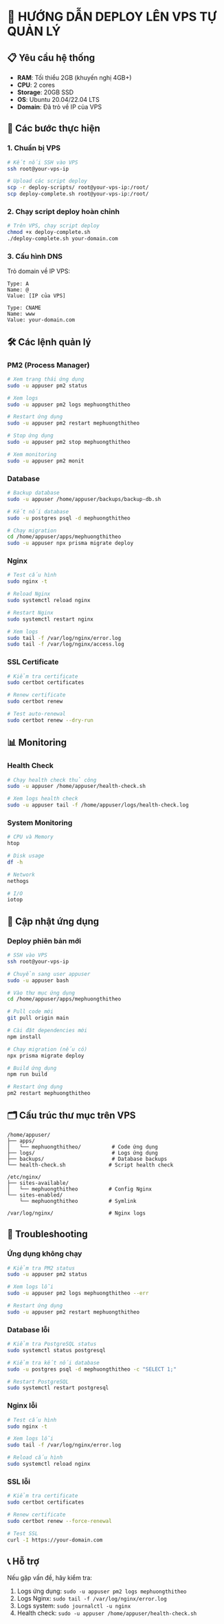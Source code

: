 # 🚀 HƯỚNG DẪN DEPLOY LÊN VPS TỰ QUẢN LÝ

## 📋 Yêu cầu hệ thống
- **RAM**: Tối thiểu 2GB (khuyến nghị 4GB+)
- **CPU**: 2 cores
- **Storage**: 20GB SSD
- **OS**: Ubuntu 20.04/22.04 LTS
- **Domain**: Đã trỏ về IP của VPS

## 🔧 Các bước thực hiện

### 1. Chuẩn bị VPS
```bash
# Kết nối SSH vào VPS
ssh root@your-vps-ip

# Upload các script deploy
scp -r deploy-scripts/ root@your-vps-ip:/root/
scp deploy-complete.sh root@your-vps-ip:/root/
```

### 2. Chạy script deploy hoàn chỉnh
```bash
# Trên VPS, chạy script deploy
chmod +x deploy-complete.sh
./deploy-complete.sh your-domain.com
```

### 3. Cấu hình DNS
Trỏ domain về IP VPS:
```
Type: A
Name: @
Value: [IP của VPS]

Type: CNAME
Name: www
Value: your-domain.com
```

## 🛠️ Các lệnh quản lý

### PM2 (Process Manager)
```bash
# Xem trạng thái ứng dụng
sudo -u appuser pm2 status

# Xem logs
sudo -u appuser pm2 logs mephuongthitheo

# Restart ứng dụng
sudo -u appuser pm2 restart mephuongthitheo

# Stop ứng dụng
sudo -u appuser pm2 stop mephuongthitheo

# Xem monitoring
sudo -u appuser pm2 monit
```

### Database
```bash
# Backup database
sudo -u appuser /home/appuser/backups/backup-db.sh

# Kết nối database
sudo -u postgres psql -d mephuongthitheo

# Chạy migration
cd /home/appuser/apps/mephuongthitheo
sudo -u appuser npx prisma migrate deploy
```

### Nginx
```bash
# Test cấu hình
sudo nginx -t

# Reload Nginx
sudo systemctl reload nginx

# Restart Nginx
sudo systemctl restart nginx

# Xem logs
sudo tail -f /var/log/nginx/error.log
sudo tail -f /var/log/nginx/access.log
```

### SSL Certificate
```bash
# Kiểm tra certificate
sudo certbot certificates

# Renew certificate
sudo certbot renew

# Test auto-renewal
sudo certbot renew --dry-run
```

## 📊 Monitoring

### Health Check
```bash
# Chạy health check thủ công
sudo -u appuser /home/appuser/health-check.sh

# Xem logs health check
sudo -u appuser tail -f /home/appuser/logs/health-check.log
```

### System Monitoring
```bash
# CPU và Memory
htop

# Disk usage
df -h

# Network
nethogs

# I/O
iotop
```

## 🔄 Cập nhật ứng dụng

### Deploy phiên bản mới
```bash
# SSH vào VPS
ssh root@your-vps-ip

# Chuyển sang user appuser
sudo -u appuser bash

# Vào thư mục ứng dụng
cd /home/appuser/apps/mephuongthitheo

# Pull code mới
git pull origin main

# Cài đặt dependencies mới
npm install

# Chạy migration (nếu có)
npx prisma migrate deploy

# Build ứng dụng
npm run build

# Restart ứng dụng
pm2 restart mephuongthitheo
```

## 🗂️ Cấu trúc thư mục trên VPS

```
/home/appuser/
├── apps/
│   └── mephuongthitheo/          # Code ứng dụng
├── logs/                         # Logs ứng dụng
├── backups/                      # Database backups
└── health-check.sh              # Script health check

/etc/nginx/
├── sites-available/
│   └── mephuongthitheo          # Config Nginx
└── sites-enabled/
    └── mephuongthitheo          # Symlink

/var/log/nginx/                  # Nginx logs
```

## 🚨 Troubleshooting

### Ứng dụng không chạy
```bash
# Kiểm tra PM2 status
sudo -u appuser pm2 status

# Xem logs lỗi
sudo -u appuser pm2 logs mephuongthitheo --err

# Restart ứng dụng
sudo -u appuser pm2 restart mephuongthitheo
```

### Database lỗi
```bash
# Kiểm tra PostgreSQL status
sudo systemctl status postgresql

# Kiểm tra kết nối database
sudo -u postgres psql -d mephuongthitheo -c "SELECT 1;"

# Restart PostgreSQL
sudo systemctl restart postgresql
```

### Nginx lỗi
```bash
# Test cấu hình
sudo nginx -t

# Xem logs lỗi
sudo tail -f /var/log/nginx/error.log

# Reload cấu hình
sudo systemctl reload nginx
```

### SSL lỗi
```bash
# Kiểm tra certificate
sudo certbot certificates

# Renew certificate
sudo certbot renew --force-renewal

# Test SSL
curl -I https://your-domain.com
```

## 📞 Hỗ trợ

Nếu gặp vấn đề, hãy kiểm tra:
1. Logs ứng dụng: `sudo -u appuser pm2 logs mephuongthitheo`
2. Logs Nginx: `sudo tail -f /var/log/nginx/error.log`
3. Logs system: `sudo journalctl -u nginx`
4. Health check: `sudo -u appuser /home/appuser/health-check.sh`
